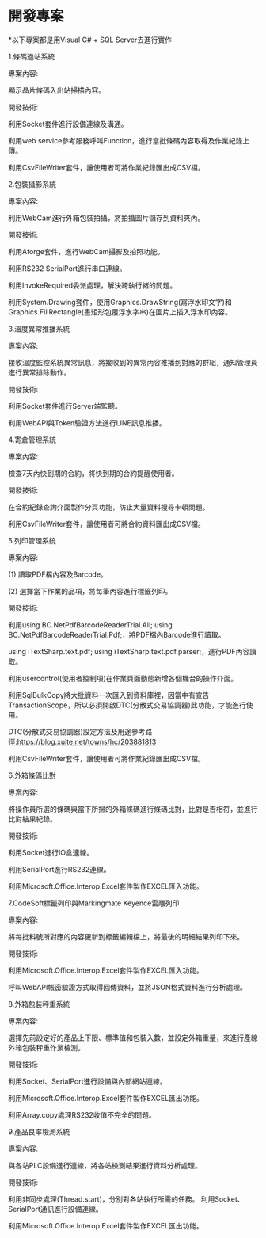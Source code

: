 # 開發專案

*以下專案都是用Visual C# + SQL Server去進行實作

1.條碼過站系統

專案內容:

顯示晶片條碼入出站掃描內容。

開發技術:

利用Socket套件進行設備連線及溝通。

利用web service參考服務呼叫Function，進行當批條碼內容取得及作業紀錄上傳。

利用CsvFileWriter套件，讓使用者可將作業紀錄匯出成CSV檔。

2.包裝攝影系統

專案內容:

利用WebCam進行外箱包裝拍攝，將拍攝圖片儲存到資料夾內。

開發技術:

利用Aforge套件，進行WebCam攝影及拍照功能。

利用RS232 SerialPort進行串口連線。

利用InvokeRequired委派處理，解決跨執行緒的問題。

利用System.Drawing套件，使用Graphics.DrawString(寫浮水印文字)和Graphics.FillRectangle(畫矩形包覆浮水字串)在圖片上插入浮水印內容。

3.溫度異常推播系統

專案內容:

接收溫度監控系統異常訊息，將接收到的異常內容推播到對應的群組，通知管理員進行異常排除動作。

開發技術:

利用Socket套件進行Server端監聽。

利用WebAPI與Token驗證方法進行LINE訊息推播。

4.寄倉管理系統

專案內容:

檢查7天內快到期的合約，將快到期的合約提醒使用者。

開發技術:

在合約紀錄查詢介面製作分頁功能，防止大量資料搜尋卡頓問題。

利用CsvFileWriter套件，讓使用者可將合約資料匯出成CSV檔。

5.列印管理系統

專案內容:

(1) 讀取PDF檔內容及Barcode。

(2) 選擇當下作業的品項，將每筆內容進行標籤列印。

開發技術:

利用using BC.NetPdfBarcodeReaderTrial.All; using BC.NetPdfBarcodeReaderTrial.Pdf;，將PDF檔內Barcode進行讀取。

using iTextSharp.text.pdf; using iTextSharp.text.pdf.parser;，進行PDF內容讀取。

利用usercontrol(使用者控制項)在作業頁面動態新增各個機台的操作介面。

利用SqlBulkCopy將大批資料一次匯入到資料庫裡，因當中有宣告TransactionScope，所以必須開啟DTC(分散式交易協調器)此功能，才能進行使用。

DTC(分散式交易協調器)設定方法及用途參考路徑:https://blog.xuite.net/towns/hc/203881813

利用CsvFileWriter套件，讓使用者可將作業紀錄匯出成CSV檔。

6.外箱條碼比對

專案內容:

將操作員所選的條碼與當下所掃的外箱條碼進行條碼比對，比對是否相符，並進行比對結果紀錄。

開發技術:

利用Socket進行IO盒連線。

利用SerialPort進行RS232連線。

利用Microsoft.Office.Interop.Excel套件製作EXCEL匯入功能。


7.CodeSoft標籤列印與Markingmate Keyence雷雕列印

專案內容:

將每批料號所對應的內容更新到標籤編輯檔上，將最後的明細結果列印下來。

開發技術:

利用Microsoft.Office.Interop.Excel套件製作EXCEL匯入功能。

呼叫WebAPI帳密驗證方式取得回傳資料，並將JSON格式資料進行分析處理。


8.外箱包裝秤重系統

專案內容:

選擇先前設定好的產品上下限、標準值和包裝入數，並設定外箱重量，來進行產線外箱包裝秤重作業檢測。

開發技術:

利用Socket、SerialPort進行設備與內部網站連線。

利用Microsoft.Office.Interop.Excel套件製作EXCEL匯出功能。

利用Array.copy處理RS232收值不完全的問題。

9.產品良率檢測系統

專案內容:

與各站PLC設備進行連線，將各站檢測結果進行資料分析處理。

開發技術:

利用非同步處理(Thread.start)，分別對各站執行所需的任務。
利用Socket、SerialPort通訊進行設備連線。

利用Microsoft.Office.Interop.Excel套件製作EXCEL匯出功能。




